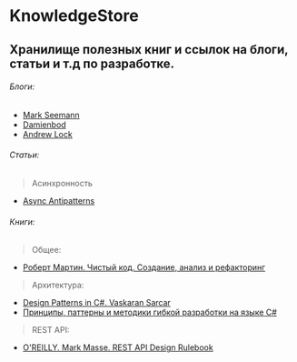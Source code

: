 # KnowledgeStore
## Хранилище полезных книг и ссылок на блоги, статьи и т.д по разработке.
###### Блоги:
- [Mark Seemann](http://blog.ploeh.dk/)
- [Damienbod](http://damienbod.com/)
- [Andrew Lock](https://andrewlock.net/)
###### Статьи:
> Асинхронность
- [Async Antipatterns](https://markheath.net/post/async-antipatterns)

###### Книги:
> Общее:
- [Роберт Мартин. Чистый код. Создание, анализ и рефакторинг](https://www.ozon.ru/context/detail/id/5011068/)
> Архитектура:
- [Design Patterns in C#. Vaskaran Sarcar](http://www.allitebooks.com/design-patterns-in-c/)
- [Принципы, паттерны и методики гибкой разработки на языке C#](https://www.ozon.ru/context/detail/id/5800704/)
> REST API:
- [O'REILLY. Mark Masse. REST API Design Rulebook](https://www.amazon.com/REST-Design-Rulebook-Mark-Masse/dp/1449310508)
